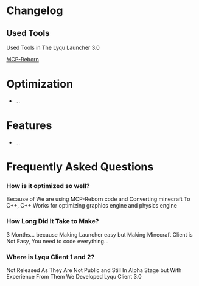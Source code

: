 
# Changelog




## Used Tools

Used Tools in The Lyqu Launcher 3.0

[MCP-Reborn](https://github.com/Hexeption/MCP-Reborn)

  
# Optimization

- ...

  
# Features

- ...
  
# Frequently Asked Questions

### How is it optimized so well?

Because of We are using MCP-Reborn code and Converting minecraft To C++, C++ Works for optimizing graphics engine and physics engine

### How Long Did It Take to Make?

3 Months... because Making Launcher easy but Making Minecraft Client is Not Easy, You need to code everything...

### Where is Lyqu Client 1 and 2?

Not Released As They Are Not Public and Still In Alpha Stage but With Experience From Them We Developed Lyqu Client 3.0
  
